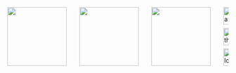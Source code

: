 
<div style="display: flex; justify-content: space-between; width: 100%;">
  <img height=135 align="left" src="https://github-readme-stats.vercel.app/api?username=loregbrw&show_icons=true&theme=onedark&hide_border=true" />
  <img height=135 align="left" src="https://github-readme-stats.vercel.app/api/top-langs/?username=loregbrw&layout=compact&theme=gruvbox_light&hide_border=true" />
  <img height=135 align="left" src="https://i.imgur.com/lQ2QBPi.png" />
  <div style="display: flex; flex-direction: column; justify-content: space-between; height: 135; width: 12">
    <img src="https://cdn-icons-png.flaticon.com/512/5968/5968282.png" width="40" alt="java logo"  />
    <img src="https://cdn.jsdelivr.net/gh/devicons/devicon/icons/python/python-original.svg" width="40" alt="python logo"  />
    <img src="https://cdn.jsdelivr.net/gh/devicons/devicon/icons/c/c-original.svg" width="40" alt="c logo"  />
  </div>
</div>
